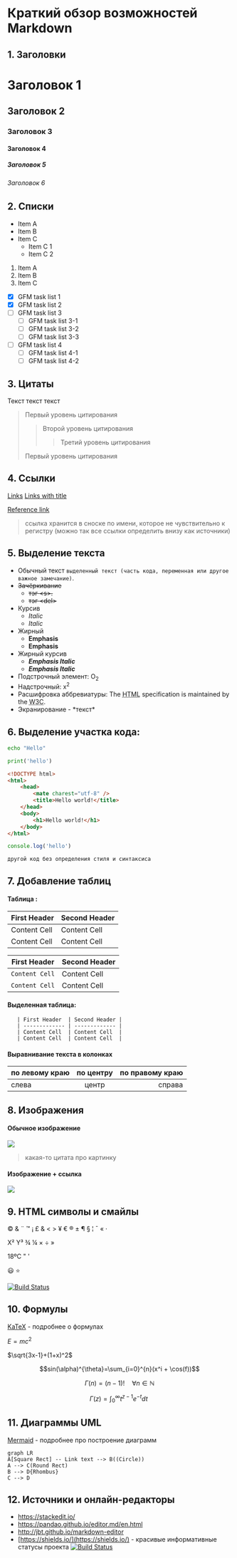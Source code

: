 # Краткий обзор возможностей Markdown

## 1. Заголовки

# Заголовок 1
## Заголовок 2
### Заголовок 3
#### Заголовок 4
##### Заголовок 5
###### Заголовок 6


## 2. Списки

- Item A
- Item B
- Item C
    - Item C 1
    - Item C 2

1. Item A 
2. Item B
3. Item C

- [x] GFM task list 1
- [x] GFM task list 2
- [ ] GFM task list 3
    - [ ] GFM task list 3-1
    - [ ] GFM task list 3-2
    - [ ] GFM task list 3-3
- [ ] GFM task list 4
    - [ ] GFM task list 4-1
    - [ ] GFM task list 4-2

## 3. Цитаты

Текст текст текст
> Первый уровень цитирования
>> Второй уровень цитирования
>>> Третий уровень цитирования
>
>Первый уровень цитирования


## 4.  Ссылки

[Links](http://localhost/)
[Links with title](http://localhost/ "подсказка")

[Reference link][id/name]

[id/name]: http://link-url/
> ссылка хранится в сноске по имени, которое не чувствительно к регистру
> (можно так все ссылки определить внизу как источники)


## 5. Выделение текста

- Обычный текст `выделенный текст (часть кода, переменная или другое важное замечание)`.
- ~~Зачёркивание~~
	- <s>тэг \<s\>. </s> 
	- <del>тэг \<del\></del>
- Курсив
	- *Italic* 
	- _Italic_
- Жирный
	- **Emphasis**
	- __Emphasis__
- Жирный курсив 
	- ***Emphasis Italic*** 
	-  ___Emphasis Italic___
- Подстрочный элемент: O<sub>2</sub>
- Надстрочный: x<sup>2</sup>
- Расшифровка аббревиатуры:
	The <abbr title="Hyper Text Markup Language">HTML</abbr> specification is maintained by the <abbr title="World Wide Web Consortium">W3C</abbr>.
- Экранирование -  \*текст\*

## 6. Выделение участка кода:

```bash
echo "Hello"
``` 
```python
print('hello')
```
```html
<!DOCTYPE html>
<html>
    <head>
        <mate charest="utf-8" />
        <title>Hello world!</title>
    </head>
    <body>
        <h1>Hello world!</h1>
    </body>
</html>
```
```js
console.log('hello')
```
```
другой код без определения стиля и синтаксиса
```

## 7. Добавление таблиц

#### Таблица :

First Header  | Second Header
------------- | -------------
Content Cell  | Content Cell
Content Cell  | Content Cell

| First Header  | Second Header |
| ------------- | ------------- |
| `Content Cell`| Content Cell  |
| `Content Cell`| Content Cell  |

#### Выделенная таблица:

	   | First Header  | Second Header |
	   | ------------- | ------------- |
	   | Content Cell  | Content Cell  |
	   | Content Cell  | Content Cell  |

#### Выравнивание текста в колонках

| по левому краю  | по центру  | по правому краю |
| :------------ |:---------------:| -----:|
| слева | центр | справа |


## 8. Изображения

#### Обычное изображение

![](https://pandao.github.io/editor.md/examples/images/4.jpg)
> какая-то цитата про картинку

#### Изображение + ссылка
[![](https://pandao.github.io/editor.md/examples/images/8.jpg)](https://pandao.github.io/editor.md/examples/images/8.jpg "описание ссылки")


## 9. HTML символы и смайлы

&copy; &  &uml; &trade; &iexcl; &pound;
&amp; &lt; &gt; &yen; &euro; &reg; &plusmn; &para; &sect; &brvbar; &macr; &laquo; &middot; 

X&sup2; Y&sup3; &frac34; &frac14;  &times;  &divide;   &raquo;

18&ordm;C  &quot;  &apos;

 :smiley:  :star:
 
 [![Build Status](https://img.shields.io/badge/python-3.5-blue.svg?style=flat)](#)

## 10.  Формулы
[KaTeX](https://khan.github.io/KaTeX/) - подробнее о формулах

$E=mc^2$

$\sqrt{3x-1}+(1+x)^2$

$$sin(\alpha)^{\theta}=\sum_{i=0}^{n}(x^i + \cos(f))$$

$$\Gamma(n) = (n-1)!\quad\forall n\in\mathbb N$$

$$\Gamma(z) = \int_0^\infty t^{z-1}e^{-t}dt\ $$


## 11. Диаграммы UML

[Mermaid](https://mermaidjs.github.io/) - подробнее про построение диаграмм

```mermaid
graph LR
A[Square Rect] -- Link text --> B((Circle))
A --> C(Round Rect)
B --> D{Rhombus}
C --> D
```

## 12.  Источники и онлайн-редакторы
- <https://stackedit.io/>
- <https://pandao.github.io/editor.md/en.html>
- <http://jbt.github.io/markdown-editor>
- [https://shields.io/](https://shields.io/) - красивые информативные статусы проекта
[![Build Status](https://img.shields.io/badge/python-3.5-blue.svg?style=flat)](#)
